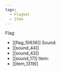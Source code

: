 ```yaml
---
tags:
  - FlagSet
  - Item
---
```

Flag:
- [[flag_10636]]
Sound:
- [[sound_44]]
- [[sound_43]]
- [[sound_17]]
Item:
- [[item_1319]]
